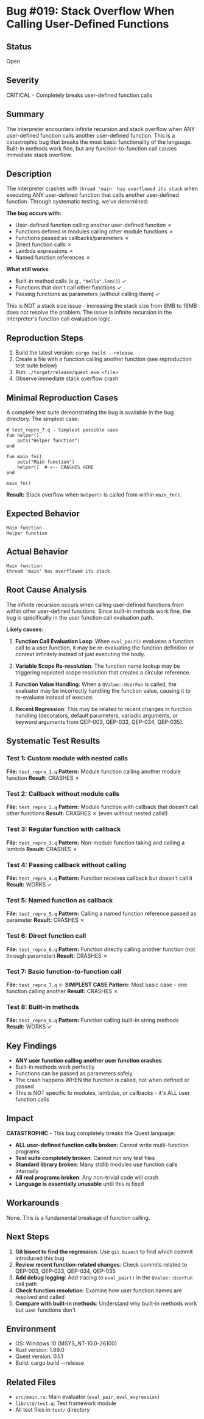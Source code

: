 # Bug #019: Stack Overflow When Calling User-Defined Functions

## Status
Open

## Severity
CRITICAL - Completely breaks user-defined function calls

## Summary
The interpreter encounters infinite recursion and stack overflow when ANY user-defined function calls another user-defined function. This is a catastrophic bug that breaks the most basic functionality of the language. Built-in methods work fine, but any function-to-function call causes immediate stack overflow.

## Description
The interpreter crashes with `thread 'main' has overflowed its stack` when executing ANY user-defined function that calls another user-defined function. Through systematic testing, we've determined:

**The bug occurs with:**
- User-defined function calling another user-defined function ✗
- Functions defined in modules calling other module functions ✗
- Functions passed as callbacks/parameters ✗
- Direct function calls ✗
- Lambda expressions ✗
- Named function references ✗

**What still works:**
- Built-in method calls (e.g., `"hello".len()`) ✓
- Functions that don't call other functions ✓
- Passing functions as parameters (without calling them) ✓

This is NOT a stack size issue - increasing the stack size from 8MB to 16MB does not resolve the problem. The issue is infinite recursion in the interpreter's function call evaluation logic.

## Reproduction Steps
1. Build the latest version: `cargo build --release`
2. Create a file with a function calling another function (see reproduction test suite below)
3. Run: `./target/release/quest.exe <file>`
4. Observe immediate stack overflow crash

## Minimal Reproduction Cases
A complete test suite demonstrating the bug is available in the bug directory. The simplest case:

```quest
# test_repro_7.q - Simplest possible case
fun helper()
    puts("Helper function")
end

fun main_fn()
    puts("Main function")
    helper()  # <-- CRASHES HERE
end

main_fn()
```

**Result:** Stack overflow when `helper()` is called from within `main_fn()`.

## Expected Behavior
```
Main function
Helper function
```

## Actual Behavior
```
Main function
thread 'main' has overflowed its stack
```

## Root Cause Analysis
The infinite recursion occurs when calling user-defined functions from within other user-defined functions. Since built-in methods work fine, the bug is specifically in the user function call evaluation path.

**Likely causes:**

1. **Function Call Evaluation Loop**: When `eval_pair()` evaluates a function call to a user function, it may be re-evaluating the function definition or context infinitely instead of just executing the body.

2. **Variable Scope Re-resolution**: The function name lookup may be triggering repeated scope resolution that creates a circular reference.

3. **Function Value Handling**: When a `QValue::UserFun` is called, the evaluator may be incorrectly handling the function value, causing it to re-evaluate instead of execute.

4. **Recent Regression**: This may be related to recent changes in function handling (decorators, default parameters, variadic arguments, or keyword arguments from QEP-003, QEP-033, QEP-034, QEP-035).

## Systematic Test Results

### Test 1: Custom module with nested calls
**File:** `test_repro_1.q`
**Pattern:** Module function calling another module function
**Result:** CRASHES ✗

### Test 2: Callback without module calls
**File:** `test_repro_2.q`
**Pattern:** Module function with callback that doesn't call other functions
**Result:** CRASHES ✗ (even without nested calls!)

### Test 3: Regular function with callback
**File:** `test_repro_3.q`
**Pattern:** Non-module function taking and calling a lambda
**Result:** CRASHES ✗

### Test 4: Passing callback without calling
**File:** `test_repro_4.q`
**Pattern:** Function receives callback but doesn't call it
**Result:** WORKS ✓

### Test 5: Named function as callback
**File:** `test_repro_5.q`
**Pattern:** Calling a named function reference passed as parameter
**Result:** CRASHES ✗

### Test 6: Direct function call
**File:** `test_repro_6.q`
**Pattern:** Function directly calling another function (not through parameter)
**Result:** CRASHES ✗

### Test 7: Basic function-to-function call
**File:** `test_repro_7.q` ← **SIMPLEST CASE**
**Pattern:** Most basic case - one function calling another
**Result:** CRASHES ✗

### Test 8: Built-in methods
**File:** `test_repro_8.q`
**Pattern:** Function calling built-in string methods
**Result:** WORKS ✓

## Key Findings
- **ANY user function calling another user function crashes**
- Built-in methods work perfectly
- Functions can be passed as parameters safely
- The crash happens WHEN the function is called, not when defined or passed
- This is NOT specific to modules, lambdas, or callbacks - it's ALL user function calls

## Impact
**CATASTROPHIC** - This bug completely breaks the Quest language:
- **ALL user-defined function calls broken**: Cannot write multi-function programs
- **Test suite completely broken**: Cannot run any test files
- **Standard library broken**: Many stdlib modules use function calls internally
- **All real programs broken**: Any non-trivial code will crash
- **Language is essentially unusable** until this is fixed

## Workarounds
None. This is a fundamental breakage of function calling.

## Next Steps
1. **Git bisect to find the regression**: Use `git bisect` to find which commit introduced this bug
2. **Review recent function-related changes**: Check commits related to QEP-003, QEP-033, QEP-034, QEP-035
3. **Add debug logging**: Add tracing to `eval_pair()` in the `QValue::UserFun` call path
4. **Check function resolution**: Examine how user function names are resolved and called
5. **Compare with built-in methods**: Understand why built-in methods work but user functions don't

## Environment
- OS: Windows 10 (MSYS_NT-10.0-26100)
- Rust version: 1.89.0
- Quest version: 0.1.1
- Build: cargo build --release

## Related Files
- `src/main.rs`: Main evaluator (`eval_pair`, `eval_expression`)
- `lib/std/test.q`: Test framework module
- All test files in `test/` directory
